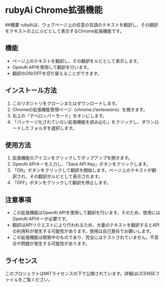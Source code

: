 # rubyAi Chrome拡張機能

##概要
rubyAiは、ウェブページ上の任意の言語のテキストを翻訳し、その翻訳をテキストの上にルビとして表示するChrome拡張機能です。

## 機能
- ページ上のテキストを翻訳し、その翻訳をルビとして表示します。
- OpenAI APIを使用して翻訳を行います。
- 翻訳のON/OFFを切り替えることができます。

## インストール方法
1. このリポジトリをクローンまたはダウンロードします。
2. Chromeの拡張機能管理ページ（chrome://extensions）を開きます。
3. 右上の「デベロッパーモード」をオンにします。
4. 「パッケージ化されていない拡張機能を読み込む」をクリックし、ダウンロードしたフォルダを選択します。

## 使用方法
1. 拡張機能のアイコンをクリックしてポップアップを開きます。
2. OpenAI APIキーを入力し、「Save API Key」ボタンをクリックします。
3. 「ON」ボタンをクリックして翻訳を開始します。ページ上のテキストが翻訳され、その翻訳がルビとして表示されます。
4. 「OFF」ボタンをクリックして翻訳を停止します。

## 注意事項
- この拡張機能はOpenAI APIを使用して翻訳を行います。そのため、使用にはOpenAI APIキーが必要です。
- 翻訳はAPIリクエストにより行われるため、大量のテキストを翻訳するとAPIの利用料が発生する可能性があります。使用は自己責任でお願いします。
- この拡張機能は開発中のものであり、完全にはテストされていません。不具合や問題が発生する可能性があります。

## ライセンス
このプロジェクトはMITライセンスの下で公開されています。詳細はLICENSEファイルをご覧ください。